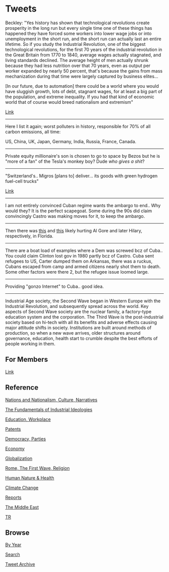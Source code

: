 # Tweets

Beckley: "Yes history has shown that technological revolutions create
prosperity in the long run but every single time one of these things
has happened they have forced some workers into lower wage jobs or
into unemployment in the short run, and the short run can actually
last an entire lifetime. So if you study the Industrial Revolution,
one of the biggest technological revolutions, for the first 70 years
of the industrial revolution in the Great Britain from 1770 to 1840,
average wages actually stagnated, and living standards declined.  The
average height of men actually shrunk because they had less nutrition
over that 70 years, even as output per worker expanded by nearly 50
percent, that's because the gains from mass mechanization during that
time were largely captured by business elites...

[In our future, due to automation] there could be a world where you
would have sluggish growth, lots of debt, stagnant wages, for at least
a big part of the population, and extreme inequality. If you had that
kind of economic world that of course would breed nationalism and
extremism"

[Link](https://youtu.be/sVS1G3U2qOQ)

---

Here I list it again; worst polluters in history, responsible for 70%
of all carbon emissions, all time:

US, China, UK, Japan, Germany, India, Russia, France, Canada.

---

Private equity millionaire's son is chosen to go to space by Bezos but
he is "more of a fan" of the Tesla's monkey boy? Dude *who gives a
shit*?

---

"Switzerland's.. Migros [plans to] deliver... its goods with green
hydrogen fuel-cell trucks"

[Link](https://bit.ly/3AXdhjE)

---

I am not entirely convinced Cuban regime wants the ambargo to end..
Why would they? It is the perfect scapegoat. Some during the 90s did
claim convincingly Castro was making moves for it, to keep the
ambargo.

---

Then there was [this](https://pbs.twimg.com/media/E6hGDLGWYAYVYiy?format=jpg&name=small)
and [this](https://drive.google.com/uc?export=view&id=1xmUDnMkyVI1HWFgjp1J9erOw33eMzIKq)
likely hurting Al Gore and later Hilary, respectively, in Florida.

---

There are a boat load of examples where a Dem was screwed bcz of
Cuba..  You could claim Clinton lost gov in 1980 partly bcz of
Castro. Cuba sent refugees to US, Carter dumped them on Arkansas,
there was a ruckus, Cubans escaped from camp and armed citizens nearly
shot them to death. Some other factors were there 2, but the refugee
issue loomed large.

---

Providing "gonzo Internet" to Cuba.. good idea. 

---

Industrial Age society, the Second Wave began in Western Europe with
the Industrial Revolution, and subsequently spread across the
world. Key aspects of Second Wave society are the nuclear family, a
factory-type education system and the corporation. The Third Wave is
the post-industrial society based on hi-tech with all its benefits and
adverse effects causing major attitude shifts in society. Institutions
are built around methods of production, so when a new wave arrives,
older structures around governance, education, health start to crumble
despite the best efforts of people working in them.

## For Members

[Link](https://thirdwave-members.herokuapp.com)

## Reference

[Nations and Nationalism, Culture, Narratives](/2013/02/nations-and-nationalism.md)

[The Fundamentals of Industrial Ideologies](/2011/04/fundamentals-of-industrial-ideologies.md)

[Education, Workplace](2017/09/education-workplace.md)

[Patents](/2018/09/patents.md)

[Democracy, Parties](/2016/11/democracy.md)

[Economy](/2018/05/economy.md)

[Globalization](/2018/09/globalization.md)

[Rome, The First Wave, Religion](/2017/12/rome.md)

[Human Nature & Health](/2020/07/human-nature.md)

[Climate Change](/2018/12/climate.md)

[Reports](/2019/05/reports.md)

[The Middle East](/2019/07/middleeast.md)

[TR](../tr)

## Browse

[By Year](years.md)

[Search](search.html)

[Tweet Archive](/tweets/README.md)

